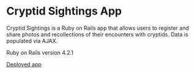 # Cryptid Sightings App

Cryptid Sightings is a Ruby on Rails app that allows users to register and share photos and recollections of their encounters with cryptids. Data is populated via AJAX.

Ruby on Rails version 4.2.1

[Deployed app](http://www.cryptidsightings.com/)
